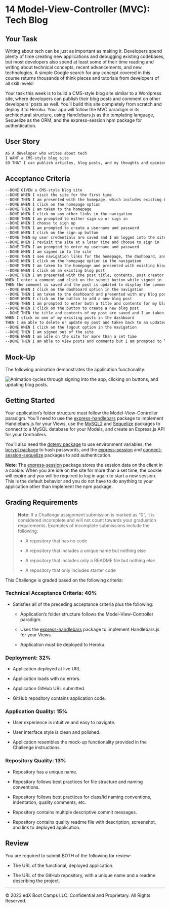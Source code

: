 # 14 Model-View-Controller (MVC): Tech Blog

## Your Task

Writing about tech can be just as important as making it. Developers spend plenty of time creating new applications and debugging existing codebases, but most developers also spend at least some of their time reading and writing about technical concepts, recent advancements, and new technologies. A simple Google search for any concept covered in this course returns thousands of think pieces and tutorials from developers of all skill levels!

Your task this week is to build a CMS-style blog site similar to a Wordpress site, where developers can publish their blog posts and comment on other developers’ posts as well. You’ll build this site completely from scratch and deploy it to Heroku. Your app will follow the MVC paradigm in its architectural structure, using Handlebars.js as the templating language, Sequelize as the ORM, and the express-session npm package for authentication.

## User Story

```md
AS A developer who writes about tech
I WANT a CMS-style blog site
SO THAT I can publish articles, blog posts, and my thoughts and opinions
```

## Acceptance Criteria

```md
--DONE GIVEN a CMS-style blog site
--DONE WHEN I visit the site for the first time
--DONE THEN I am presented with the homepage, which includes existing blog posts if any have been posted; navigation links for the homepage and the dashboard; and the option to log in
--DONE WHEN I click on the homepage option
--DONE THEN I am taken to the homepage
--DONE WHEN I click on any other links in the navigation
--DONE THEN I am prompted to either sign up or sign in
--DONE WHEN I choose to sign up
--DONE THEN I am prompted to create a username and password
--DONE WHEN I click on the sign-up button
--DONE THEN my user credentials are saved and I am logged into the site
--DONE WHEN I revisit the site at a later time and choose to sign in
--DONE THEN I am prompted to enter my username and password
--DONE WHEN I am signed in to the site
--DONE THEN I see navigation links for the homepage, the dashboard, and the --DONE option to log out
--DONE WHEN I click on the homepage option in the navigation
--DONE THEN I am taken to the homepage and presented with existing blog --DONE posts that include the post title and the date created
--DONE WHEN I click on an existing blog post
--DONE THEN I am presented with the post title, contents, post creator’s --DONE username, and date created for that post and have the option to leave --DONE a comment
WHEN I enter a comment and click on the submit button while signed in
THEN the comment is saved and the post is updated to display the comment, the comment creator’s username, and the date created
--DONE WHEN I click on the dashboard option in the navigation
--DONE THEN I am taken to the dashboard and presented with any blog posts I have already created and the option to add a new blog post
--DONE WHEN I click on the button to add a new blog post
--DONE THEN I am prompted to enter both a title and contents for my blog post
--DONE WHEN I click on the button to create a new blog post
--DONE THEN the title and contents of my post are saved and I am taken back to an updated dashboard with my new blog post
WHEN I click on one of my existing posts in the dashboard
THEN I am able to delete or update my post and taken back to an updated dashboard
--DONE WHEN I click on the logout option in the navigation
--DONE THEN I am signed out of the site
--DONE WHEN I am idle on the site for more than a set time
--DONE THEN I am able to view posts and comments but I am prompted to log in again before I can add, update, or delete posts
```

## Mock-Up

The following animation demonstrates the application functionality:

![Animation cycles through signing into the app, clicking on buttons, and updating blog posts.](./Assets/14-mvc-homework-demo-01.gif)

## Getting Started

Your application’s folder structure must follow the Model-View-Controller paradigm. You’ll need to use the [express-handlebars](https://www.npmjs.com/package/express-handlebars) package to implement Handlebars.js for your Views, use the [MySQL2](https://www.npmjs.com/package/mysql2) and [Sequelize](https://www.npmjs.com/package/sequelize) packages to connect to a MySQL database for your Models, and create an Express.js API for your Controllers.

You’ll also need the [dotenv package](https://www.npmjs.com/package/dotenv) to use environment variables, the [bcrypt package](https://www.npmjs.com/package/bcrypt) to hash passwords, and the [express-session](https://www.npmjs.com/package/express-session) and [connect-session-sequelize](https://www.npmjs.com/package/connect-session-sequelize) packages to add authentication.

**Note**: The [express-session](https://www.npmjs.com/package/express-session) package stores the session data on the client in a cookie. When you are idle on the site for more than a set time, the cookie will expire and you will be required to log in again to start a new session. This is the default behavior and you do not have to do anything to your application other than implement the npm package.

## Grading Requirements

> **Note**: If a Challenge assignment submission is marked as “0”, it is considered incomplete and will not count towards your graduation requirements. Examples of incomplete submissions include the following:
>
> - A repository that has no code
>
> - A repository that includes a unique name but nothing else
>
> - A repository that includes only a README file but nothing else
>
> - A repository that only includes starter code

This Challenge is graded based on the following criteria:

### Technical Acceptance Criteria: 40%

- Satisfies all of the preceding acceptance criteria plus the following:

  - Application’s folder structure follows the Model-View-Controller paradigm.

  - Uses the [express-handlebars](https://www.npmjs.com/package/express-handlebars) package to implement Handlebars.js for your Views.

  - Application must be deployed to Heroku.

### Deployment: 32%

- Application deployed at live URL.

- Application loads with no errors.

- Application GitHub URL submitted.

- GitHub repository contains application code.

### Application Quality: 15%

- User experience is intuitive and easy to navigate.

- User interface style is clean and polished.

- Application resembles the mock-up functionality provided in the Challenge instructions.

### Repository Quality: 13%

- Repository has a unique name.

- Repository follows best practices for file structure and naming conventions.

- Repository follows best practices for class/id naming conventions, indentation, quality comments, etc.

- Repository contains multiple descriptive commit messages.

- Repository contains quality readme file with description, screenshot, and link to deployed application.

## Review

You are required to submit BOTH of the following for review:

- The URL of the functional, deployed application.

- The URL of the GitHub repository, with a unique name and a readme describing the project.

---

© 2023 edX Boot Camps LLC. Confidential and Proprietary. All Rights Reserved.
